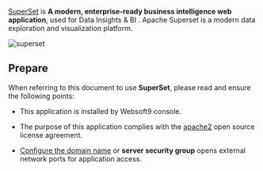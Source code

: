 [SuperSet](https://superset.apache.org/) is **A modern, enterprise-ready business intelligence web application**, used for Data Insights & BI . Apache Superset is a modern data exploration and visualization platform.


![superset](https://libs.websoft9.com/Websoft9/DocsPicture/en/superset/superset-dash-websoft9.png)


## Prepare

When referring to this document to use **SuperSet**, please read and ensure the following points:

- This application is installed by Websoft9 console.

- The purpose of this application complies with the [apache2](https://opensource.org/licenses/Apache-2.0) open source license agreement.

- [Configure the domain name](./domain-set) or **server security group** opens external network ports for application access.